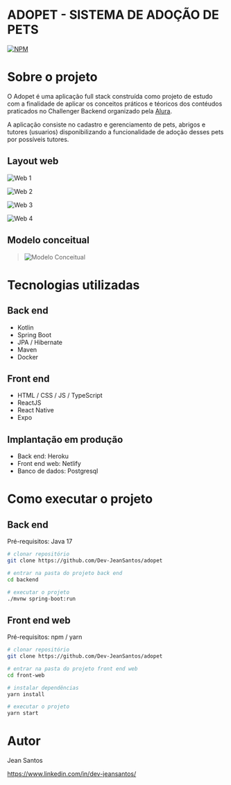 # ADOPET - SISTEMA DE ADOÇÃO DE PETS
[![NPM](https://img.shields.io/npm/l/react)](https://github.com/Dev-JeanSantos/adopet/blob/main/LICENCE)

# Sobre o projeto



O Adopet é uma aplicação full stack construída como projeto de estudo com a finalidade de aplicar os conceitos práticos e téoricos dos contéudos praticados no Challenger Backend organizado pela [Alura](https://www.alura.com.br/ "Site da Alura").

A aplicação consiste no cadastro e gerenciamento de pets, abrigos e tutores (usuarios) disponibilizando a funcionalidade de adoção desses pets por possíveis tutores.


## Layout web

![Web 1](https://github.com/Dev-JeanSantos/assets/blob/main/adopet/home_adopet.jpg)

![Web 2](https://github.com/Dev-JeanSantos/assets/blob/main/adopet/listar_pets_adopet.jpg)

![Web 3](https://github.com/Dev-JeanSantos/assets/blob/main/adopet/cadastro_adopet.jpg)

![Web 4](https://github.com/Dev-JeanSantos/assets/blob/main/adopet/login_adopet.jpg)


## Modelo conceitual
>![Modelo Conceitual](https://github.com/Dev-JeanSantos/assets/blob/main/dscatalog/modelo-conceitual.png)

# Tecnologias utilizadas
## Back end
- Kotlin
- Spring Boot
- JPA / Hibernate
- Maven
- Docker
## Front end
- HTML / CSS / JS / TypeScript
- ReactJS
- React Native
- Expo
## Implantação em produção
- Back end: Heroku
- Front end web: Netlify
- Banco de dados: Postgresql

# Como executar o projeto

## Back end
Pré-requisitos: Java 17

```bash
# clonar repositório
git clone https://github.com/Dev-JeanSantos/adopet

# entrar na pasta do projeto back end
cd backend

# executar o projeto
./mvnw spring-boot:run
```

## Front end web
Pré-requisitos: npm / yarn

```bash
# clonar repositório
git clone https://github.com/Dev-JeanSantos/adopet

# entrar na pasta do projeto front end web
cd front-web

# instalar dependências
yarn install

# executar o projeto
yarn start
```

# Autor

Jean Santos

https://www.linkedin.com/in/dev-jeansantos/
